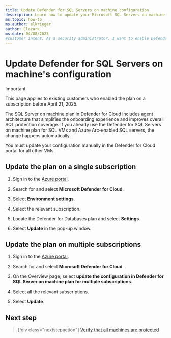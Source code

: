 ```yaml
---
title: Update Defender for SQL Servers on machine configuration
description: Learn how to update your Microsoft SQL Servers on machine configuration on Azure VMs, on-premises, and in hybrid and multicloud environments with Microsoft Defender for Cloud.
ms.topic: how-to
ms.author: elkrieger
author: Elazark
ms.date: 04/08/2025
#customer intent: As a security administrator, I want to enable Defender for SQL servers on machines so that I can protect my SQL servers in various environments.
---
```


# Update Defender for SQL Servers on machine's configuration

> [!IMPORTANT]
> This page applies to existing customers who enabled the plan on a subscription before April 21, 2025.

The SQL Server on machine plan in Defender for Cloud includes agent architecture that simplifies the onboarding experience and improves overall SQL protection coverage. If you already use the Defender for SQL Servers on machine plan for SQL VMs and Azure Arc-enabled SQL servers, the change happens automatically.

You must update your configuration manually in the Defender for Cloud portal for all other VMs.

## Update the plan on a single subscription

1. Sign in to the [Azure portal](https://portal.azure.com/).

1. Search for and select **Microsoft Defender for Cloud**.

1. Select **Environment settings**.

1. Select the relevant subscription.

1. Locate the Defender for Databases plan and select **Settings**.

1. Select **Update** in the pop-up window.

## Update the plan on multiple subscriptions

1. Sign in to the [Azure portal](https://portal.azure.com/).

1. Search for and select **Microsoft Defender for Cloud**.

1. On the Overview page, select **update the configuration in Defender for SQL Server on machine plan for multiple subscriptions**.

1. Select all the relevant subscriptions.

1. Select **Update**.

## Next step

> [!div class="nextstepaction"]
> [Verify that all machines are protected](verify-machine-protection.md)
